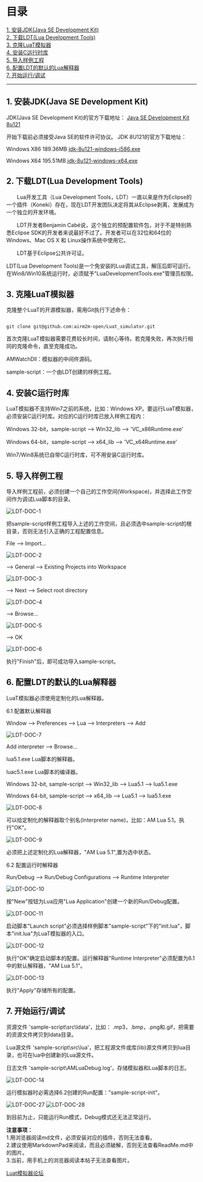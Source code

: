<html>
<head>
    <title>LuaT模拟器说明书</title>
    <meta http-equiv="Content-Type" content="text/html; charset=UTF-8"/>
</head>
<body>
<h1>目录</h1>
<dl>
  <dt><a href="#title10">1. 安装JDK(Java SE Development Kit)</a></dt>
  <dt><a href="#title20">2. 下载LDT(Lua Development Tools)</a></dt>
  <dt><a href="#title30">3. 克隆LuaT模拟器</a></dt>
  <dt><a href="#title40">4. 安装C运行时库</a></dt>
  <dt><a href="#title50">5. 导入样例工程</a></dt>
  <dt><a href="#title60">6. 配置LDT的默认的Lua解释器</a></dt>
  <dt><a href="#title70">7. 开始运行/调试</a></dt>
</dl>

<hr/>

<a name="title10"></a>
<h2 id="title10" name="title10">1. 安装JDK(Java SE Development Kit)</h2>

<p>JDK(Java SE Development Kit)的官方下载地址：
<a href="http://www.oracle.com/technetwork/java/javase/downloads/jdk8-downloads-2133151.html" >Java SE Development Kit 8u121</a></p>

<p>开始下载前必须接受Java SE的软件许可协议。 JDK 8U121的官方下载地址：</p>

<p>Windows X86 189.36MB <a href="http://download.oracle.com/otn-pub/java/jdk/8u121-b13/e9e7ea248e2c4826b92b3f075a80e441/jdk-8u121-windows-i586.exe" >jdk-8u121-windows-i586.exe</a></p>

<p>Windows X64 195.51MB <a href="http://download.oracle.com/otn-pub/java/jdk/8u121-b13/e9e7ea248e2c4826b92b3f075a80e441/jdk-8u121-windows-x64.exe" >jdk-8u121-windows-x64.exe</a></p>

<a name="title20"></a>
<h2 id="title20" name="title20">2. 下载LDT(Lua Development Tools)</h2>

<p>&emsp;&emsp;Lua开发工具（Lua Development Tools，LDT）一直以来是作为Eclipse的一个插件（Koneki）存在，现在LDT开发团队决定将其从Eclipse剥离，发展成为一个独立的开发环境。</p>

<p>&emsp;&emsp;LDT开发者Benjamin Cabé说，这个独立的预配置软件包，对于不是特别熟悉Eclipse SDK的开发者来说最好不过了。开发者可以在32位和64位的Windows、Mac OS X 和 Linux操作系统中使用它。</p>

<p>&emsp;&emsp;LDT基于Eclipse公共许可证。</p>

<p>LDT(Lua Development Tools)是一个免安装的Lua调试工具，解压后即可运行。在Win8/Win10系统运行时，必须赋予"LuaDevelopmentTools.exe"管理员权限。</p>

<a name="title30"></a>
<h2 id="title30" name="title30">3. 克隆LuaT模拟器</h2>
<p>克隆整个LuaT的开源模拟器，需用Git执行下述命令：</p>
<pre><code>
git clone git@github.com:airm2m-open/Luat_simulator.git
</pre></code>
<p>首次克隆LuaT模拟器需要花费较长时间，请耐心等待。若克隆失败，再次执行相同的克隆命令，直至克隆成功。</p>

<p>AMWatchDll：模拟器的中间件源码。</p>
<p>sample-script：一个由LDT创建的样例工程。</p>

<a name="title40"></a>
<h2 id="title40" name="title40">4. 安装C运行时库</h2>
<p>LuaT模拟器不支持Win7之前的系统，比如：Windows XP。要运行LuaT模拟器，必须安装C运行时库。对应的C运行时库已放入样例工程内：</p>

<p>Windows 32-bit，sample-script --> Win32_lib --> 'VC_x86Runtime.exe'</p>

<p>Windows 64-bit，sample-script --> x64_lib --> 'VC_x64Runtime.exe'</p>

<p>Win7/Win8系统已自带C运行时库，可不用安装C运行时库。</p>

<a name="title50"></a>
<h2 id="title50" name="title50">5. 导入样例工程</h2>
<p>导入样例工程前，必须创建一个自己的工作空间(Workspace)，并选择此工作空间作为调试Lua脚本的目录。</p>

<img src="http://bbs.airm2m.com/data/attachment/album/201702/14/100045vs8ikza3z93iv9j9.png" alt="LDT-DOC-1">

<p>把sample-script样例工程导入上述的工作空间，且必须选中sample-script的根目录，否则无法引入正确的工程配置信息。</p>
<p>File --> Import... </p>

<img src="http://bbs.airm2m.com/data/attachment/album/201702/14/100045csyjk6rkyg5jhtrk.png" alt="LDT-DOC-2">

<p> --> General --> Existing Projects into Workspace</p>

<img src="http://bbs.airm2m.com/data/attachment/album/201702/14/100046h2gkn6ivkdbdbhm4.png" alt="LDT-DOC-3">

<p> --> Next --> Select root directory</p>

<img src="http://bbs.airm2m.com/data/attachment/album/201702/14/100047tr1rsrshf01te19h.png" alt="LDT-DOC-4">

<p> --> Browse... </p>

<img src="http://bbs.airm2m.com/data/attachment/album/201702/14/100047p77rz3r757ta797f.png" alt="LDT-DOC-5">

<p> --> OK </p>

<img src="http://bbs.airm2m.com/data/attachment/album/201702/14/100048x0iloio2q64b6pfj.png" alt="LDT-DOC-6">

执行"Finish"后，即可成功导入sample-script。

<a name="title60"></a>
<h2 id="title60" name="title60">6. 配置LDT的默认的Lua解释器</h2>
<p>LuaT模拟器必须使用定制化的Lua解释器。</p>

<p>6.1 配置默认解释器</p>
<p>Window --> Preferences --> Lua --> Interpreters --> Add</p>

<img src="http://bbs.airm2m.com/data/attachment/album/201702/14/100048p33whrskhrrgo4ok.png" alt="LDT-DOC-7">

<p>Add interpreter --> Browse...</p>
<p>lua5.1.exe Lua脚本的解释器。</p>
<p>luac5.1.exe Lua脚本的编译器。</p>
<p>Windows 32-bit, sample-script --> Win32_lib --> Lua5.1 --> lua5.1.exe</p>

<p>Windows 64-bit, sample-script --> x64_lib --> Lua5.1 --> lua5.1.exe</p>

<img src="http://bbs.airm2m.com/data/attachment/album/201702/14/100049o7ask1aaa292299s.png" alt="LDT-DOC-8">

<p>可以给定制化的解释器取个别名(Interpreter name)，比如：AM Lua 5.1。执行"OK"。</p>

<img src="http://bbs.airm2m.com/data/attachment/album/201702/14/100049zdylysplx1d5h5x0.png" alt="LDT-DOC-9">

<p>必须把上述定制化的Lua解释器，"AM Lua 5.1",置为选中状态。</p>

<p>6.2 配置运行时解释器</p>
<p>Run/Debug --> Run/Debug Configurations --> Runtime Interpreter</p>

<img src="http://bbs.airm2m.com/data/attachment/album/201702/14/100050p0pz6230ao239bq3.png" alt="LDT-DOC-10">

<p>按"New"按钮为Lua应用"Lua Application"创建一个新的Run/Debug配置。</p>

<img src="http://bbs.airm2m.com/data/attachment/album/201702/14/100050u577hc2m3id33m2w.png" alt="LDT-DOC-11">

<p>启动脚本"Launch script"必须选择样例脚本"sample-script"下的"init.lua"，脚本"init.lua"为LuaT模拟器的入口。</p>

<img src="http://bbs.airm2m.com/data/attachment/album/201702/14/100051vahib2w69ubozop0.png" alt="LDT-DOC-12">

<p>执行"OK"确定启动脚本的配置。运行解释器"Runtime Interpreter"必须配置为6.1中的默认解释器，"AM Lua 5.1"。</p>

<img src="http://bbs.airm2m.com/data/attachment/album/201702/14/100051glmm7zftmj4u44t1.png" alt="LDT-DOC-13">

<p>执行"Apply"存储所有的配置。</p>

<a name="title70"></a>
<h2 id="title70" name="title70">7. 开始运行/调试</h2>
<p>资源文件 'sample-script\src\ldata'，比如： .mp3，.bmp，.png和.gif，把需要的资源文件拷贝到ldata目录。</p>
<p>Lua源文件 'sample-script\src\lua'，把工程源文件或库(lib)源文件拷贝到lua目录，也可在lua中创建新的Lua源文件。</p>
<p>日志文件 'sample-script\AMLuaDebug.log'，存储模拟器和Lua脚本的日志。</p>

<img src="http://bbs.airm2m.com/data/attachment/album/201702/14/100052cn09rfrmrun1g0gr.png" alt="LDT-DOC-14">

运行模拟器时必需选择6.2创建的Run配置："sample-script-init"。

<img src="http://bbs.airm2m.com/data/attachment/album/201703/03/111318xxd0spf94n99z0en.png" alt="LDT-DOC-27">

<img src="http://bbs.airm2m.com/data/attachment/album/201703/03/111318e8772w68w8y8yez8.png" alt="LDT-DOC-28">

<p>到目前为止，只能运行Run模式，Debug模式还无法正常运行。</p>

<p>
<a><b>注意事项：</a></b><br/>
1.用浏览器阅读md文件，必须安装对应的插件，否则无法查看。<br/>
2.建议使用MarkdownPad来阅读，而且必须破解，否则无法查看ReadMe.md中的图片。</br>
3.当前，用手机上的浏览器阅读本帖子无法查看图片。</br>
</p>

[Luat模拟器论坛](http://bbs.airm2m.com/forum.php?mod=forumdisplay&fid=81 "Luat模拟器论坛")

<div style="height:130px;">&nbsp;</div>
<div style="height:130px;">&nbsp;</div>
<div style="height:130px;">&nbsp;</div>

</body>
</html> 